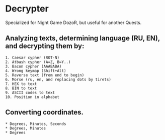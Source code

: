 Decrypter
===================

Specialized for Night Game DozoR, but useful for another Quests.


Analyzing texts, determining language (RU, EN), and decrypting them by:
-----------------------------------------------------------------------

    1. Caesar cypher (ROT-N)
    2. Atbash cypher (A=Z, B=Y..)
    3. Bacon cypher (AAABABA)
    4. Wrong keymap (Shift+Alt)
    5. Reverse text (from end to begin)
    6. Morse (ru, en, and replacing dots by tirets)
    7. HEX to text
    8. BIN to text
    9. ASCII codes to text
    10. Position in alphabet

Converting coordinates.
-----------------------

    * Degrees, Minutes, Seconds
    * Degrees, Minutes
    * Degrees

